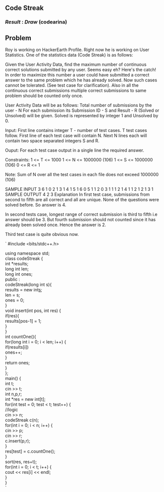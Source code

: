 ## Code Streak
### *Result* : *Draw* (codearina)

## Problem 


Roy is working on HackerEarth Profile. Right now he is working on User Statistics.
One of the statistics data (Code Streak) is as follows:

Given the User Activity Data, find the maximum number of continuous correct solutions submitted by any user.
Seems easy eh? Here's the catch! In order to maximize this number a user could have submitted a correct answer to the same problem which he has already solved. Now such cases cannot be tolerated. (See test case for clarification). 
Also in all the continuous correct submissions multiple correct submissions to same problem should be counted only once.

User Activity Data will be as follows:
Total number of submissions by the user - N
For each submission its Submission ID - S and Result - R (Solved or Unsolved) will be given.
Solved is represented by integer 1 and Unsolved by 0.

Input:
First line contains integer T - number of test cases. T test cases follow. First line of each test case will contain N. Next N lines each will contain two space separated integers S and R.

Ouput:
For each test case output in a single line the required answer.

Constraints:
1 <= T <= 1000
1 <= N <= 1000000 (106)
1 <= S <= 1000000 (106)
0 <= R <= 1

Note: Sum of N over all the test cases in each file does not exceed 1000000 (106)

SAMPLE INPUT 
3
6
1 0
2 1
3 1
4 1
5 1
6 0
5
1 1
2 0
3 1
1 1
2 1
4
1 1
2 1
2 1
3 1
SAMPLE OUTPUT 
4
2
3
Explanation
In first test case, submissions from second to fifth are all correct and all are unique. None of the questions were solved before. So answer is 4.

In second tests case, longest range of correct submission is third to fifth i.e answer should be 3. But fourth submission should not counted since it has already been solved once. Hence the answer is 2.

Third test case is quite obvious now.


`
#include <bits/stdc++.h>

using namespace std; <br>
class codeStreak { <br>
    int *results; <br>
    long int len; <br>
    long int ones; <br>
    public : <br>
        codeStreak(long int s){ <br>
            results = new int[s]();<br>
            len = s;<br>
            ones = 0;<br>
        }<br>
        void insert(int pos, int res) {<br>
            if(res){<br>
                results[pos-1] = 1;<br>
            }<br>
        }<br>
        int countOne(){<br>
            for(long int i = 0; i < len; i++) {<br>
                if(results[i])<br>
                    ones++;<br>
            }<br>
            return ones;<br>
        }<br>
};<br>
main() {<br>
    int t;<br>
    cin >> t;<br>
    int n,p,r;<br>
    int *res = new int[t];<br>
    for(int test = 0; test < t; test++) {<br>
        //logic<br>
        cin >> n;<br>
        codeStreak c(n);<br>
        for(int i = 0; i < n; i++) {<br>
            cin >> p;<br>
            cin >> r;<br>
            c.insert(p,r);<br>
        }<br>
        res[test] = c.countOne();<br>
    }<br>
    sort(res, res+t);<br>
    for(int i = 0; i < t; i++) {<br>
        cout << res[i] << endl;<br>
    }<br>
}<br>
`
